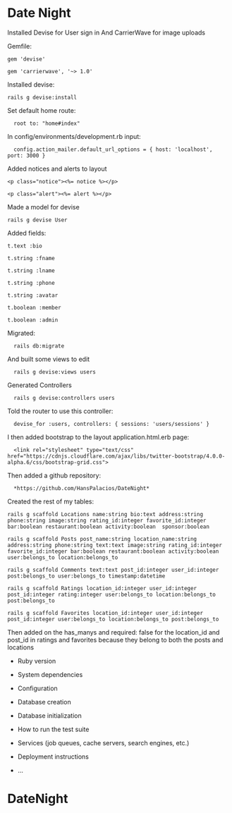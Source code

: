 # Date Night 


Installed Devise for User sign in
And CarrierWave for image uploads


Gemfile:


    gem 'devise'

    gem 'carrierwave', '~> 1.0'

Installed devise:

    rails g devise:install

Set default home route:

	  root to: "home#index"

In config/environments/development.rb input:

	  config.action_mailer.default_url_options = { host: 'localhost', port: 3000 }

Added notices and alerts to layout

    <p class="notice"><%= notice %></p>

    <p class="alert"><%= alert %></p>

 Made a model for devise

	rails g devise User

Added fields:

    t.text :bio

    t.string :fname

    t.string :lname

    t.string :phone

    t.string :avatar

    t.boolean :member

    t.boolean :admin

Migrated:

	  rails db:migrate 

And built some views to edit     

	  rails g devise:views users   

Generated Controllers

	  rails g devise:controllers users

Told the router to use this controller:

	  devise_for :users, controllers: { sessions: 'users/sessions' }


I then added bootstrap to the layout application.html.erb page:

	  <link rel="stylesheet" type="text/css" href="https://cdnjs.cloudflare.com/ajax/libs/twitter-bootstrap/4.0.0-alpha.6/css/bootstrap-grid.css">



Then added a github repository: 

	  *https://github.com/HansPalacios/DateNight*

Created the rest of my tables:
	
    rails g scaffold Locations name:string bio:text address:string phone:string image:string rating_id:integer favorite_id:integer bar:boolean restaurant:boolean activity:boolean  sponsor:boolean 

    rails g scaffold Posts post_name:string location_name:string address:string phone:string text:text image:string rating_id:integer favorite_id:integer bar:boolean restaurant:boolean activity:boolean user:belongs_to location:belongs_to

    rails g scaffold Comments text:text post_id:integer user_id:integer post:belongs_to user:belongs_to timestamp:datetime

    rails g scaffold Ratings location_id:integer user_id:integer post_id:integer rating:integer user:belongs_to location:belongs_to post:belongs_to

    rails g scaffold Favorites location_id:integer user_id:integer post_id:integer user:belongs_to location:belongs_to post:belongs_to

Then added on the has_manys and required: false for the location_id and post_id in ratings and favorites because they belong to both the posts and locations

* Ruby version

* System dependencies

* Configuration

* Database creation

* Database initialization

* How to run the test suite

* Services (job queues, cache servers, search engines, etc.)

* Deployment instructions

* ...
# DateNight
